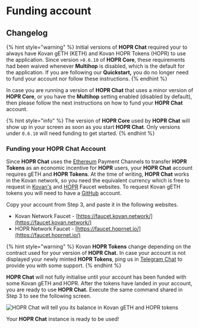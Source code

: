 <!-- ---
description: >-
  Instructions on how to fund your HOPR Chat account under Kovan network
  whenever its needed.
--- -->

# Funding account

## **Changelog**

{% hint style="warning" %}
Initial versions of **HOPR Chat** required your to always have Kovan gETH \(KETH\) and Kovan HOPR Tokens \(HOPR\) to use the application. Since version `>0.6.10` of **HOPR Core**, these requirements had been waived whenever **Multihop** is disabled, which is the default for the application. If you are following our **Quickstart,** you do no longer need to fund your account nor follow these instructions.
{% endhint %}

In case you are running a version of **HOPR Chat** that uses a minor version of **HOPR Core**, or you have the **Multihop** setting enabled \(disabled by default\), then please follow the next instructions on how to fund your **HOPR Chat** account.

{% hint style="info" %}
The version of **HOPR Core** used by **HOPR Chat** will show up in your screen as soon as you start **HOPR Chat**. Only versions under `0.6.10` will need funding to get started.
{% endhint %}

### Funding your HOPR Chat Account

Since **HOPR Chat** uses the [Ethereum](https://ethereum.org/) Payment Channels to transfer **HOPR Tokens** as an economic incentive for **HOPR** users, your **HOPR Chat** account requires gETH and **HOPR Tokens**. At the time of writing, **HOPR Chat** works in the Kovan network, so you need the equivalent currency which is free to request in [Kovan's](https://faucet.kovan.network/) and [HOPR](https://faucet.hoprnet.io/) Faucet websites. To request Kovan gETH tokens you will need to have a [GitHub](https://github.com/) account.

Copy your account from Step 3, and paste it in the following websites.

- Kovan Network Faucet - [https://faucet.kovan.network/](https://faucet.kovan.network/)
- HOPR Network Faucet - [https://faucet.hoprnet.io/](https://faucet.hoprnet.io/)

{% hint style="warning" %}
Kovan **HOPR Tokens** change depending on the contract used for your version of **HOPR Chat.** In case your account is not displayed your newly minted **HOPR Tokens**, ping us in [Telegram Chat](https://t.me/hoprnet) to provide you with some support.
{% endhint %}

**HOPR Chat** will not fully initialise until your account has been funded with some Kovan gETH and HOPR. After the tokens have landed in your account, you are ready to use **HOPR Chat.** Execute the same command shared in Step 3 to see the following screen.

![HOPR Chat will tell you its balance in Kovan gETH and HOPR tokens](../../images/running_hopr_chat_w_balance.gif)

Your **HOPR Chat** instance is ready to be used!
